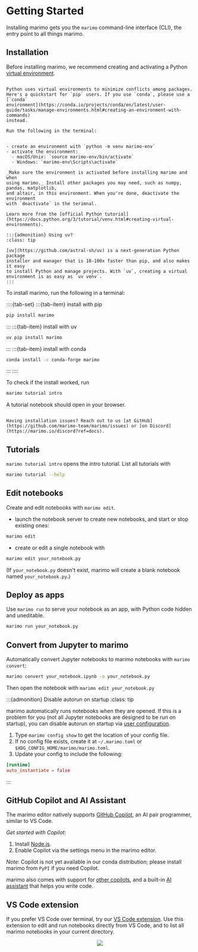 # Getting Started

Installing marimo gets you the `marimo` command-line interface (CLI), the entry point to all things marimo.

## Installation

Before installing marimo, we recommend creating and activating a Python
[virtual environment](https://docs.python.org/3/tutorial/venv.html#creating-virtual-environments).

```{dropdown} Setting up a virtual environment

Python uses virtual environments to minimize conflicts among packages.
Here's a quickstart for `pip` users. If you use `conda`, please use a [`conda`
environment](https://conda.io/projects/conda/en/latest/user-guide/tasks/manage-environments.html#creating-an-environment-with-commands)
instead.

Run the following in the terminal:


- create an environment with `python -m venv marimo-env`
- activate the environment:
  - macOS/Unix: `source marimo-env/bin/activate`
  - Windows: `marimo-env\Scripts\activate`

_Make sure the environment is activated before installing marimo and when
using marimo._ Install other packages you may need, such as numpy, pandas, matplotlib,
and altair, in this environment. When you're done, deactivate the environment
with `deactivate` in the terimnal.

Learn more from the [official Python tutorial](https://docs.python.org/3/tutorial/venv.html#creating-virtual-environments).

:::{admonition} Using uv?
:class: tip

[uv](https://github.com/astral-sh/uv) is a next-generation Python package
installer and manager that is 10-100x faster than pip, and also makes it easy
to install Python and manage projects. With `uv`, creating a virtual
environment is as easy as `uv venv`.
:::
```

To install marimo, run the following in a terminal:

::::{tab-set}
:::{tab-item} install with pip

```bash
pip install marimo
```

:::
:::{tab-item} install with uv

```bash
uv pip install marimo
```

:::
:::{tab-item} install with conda

```bash
conda install -c conda-forge marimo
```

:::
::::

To check if the install worked, run

```bash
marimo tutorial intro
```

A tutorial notebook should open in your browser.

```{admonition} Installation issues?

Having installation issues? Reach out to us [at GitHub](https://github.com/marimo-team/marimo/issues) or [on Discord](https://marimo.io/discord?ref=docs).
```

## Tutorials

`marimo tutorial intro` opens the intro tutorial. List all tutorials with

```bash
marimo tutorial --help
```

## Edit notebooks

Create and edit notebooks with `marimo edit`.

- launch the notebook server to create new notebooks,
  and start or stop existing ones:

```bash
marimo edit
```

- create or edit a single notebook with

```bash
marimo edit your_notebook.py
```

(If `your_notebook.py` doesn't exist, marimo will create a blank notebook
named `your_notebook.py`.)

## Deploy as apps

Use `marimo run` to serve your notebook as an app, with Python code hidden and
uneditable.

```bash
marimo run your_notebook.py
```

## Convert from Jupyter to marimo

Automatically convert Jupyter notebooks to marimo notebooks with `marimo convert`:

```bash
marimo convert your_notebook.ipynb -o your_notebook.py
```

Then open the notebook with `marimo edit your_notebook.py`

:::{admonition} Disable autorun on startup
:class: tip

marimo automatically runs notebooks when they are opened. If this
is a problem for you (not all Jupyter notebooks are designed to be run on
startup), you can disable autorun on startup via [user configuration](/guides/configuration/runtime_configuration.md).

1. Type `marimo config show` to get the location of your config file.
2. If no config file exists, create it at `~/.marimo.toml` or `$XDG_CONFIG_HOME/marimo/marimo.toml`.
3. Update your config to include the following:

```toml
[runtime]
auto_instantiate = false
```

:::

## GitHub Copilot and AI Assistant

The marimo editor natively supports [GitHub Copilot](https://copilot.github.com/),
an AI pair programmer, similar to VS Code.

_Get started with Copilot_:

1. Install [Node.js](https://nodejs.org/en/download).
2. Enable Copilot via the settings menu in the marimo editor.

_Note_: Copilot is not yet available in our conda distribution; please install
marimo from `PyPI` if you need Copilot.

marimo also comes with support for [other copilots](/guides/editor_features/ai_completion.md#codeium-copilot),
and a built-in [AI assistant](/guides/editor_features/ai_completion.md#generate-code-with-our-ai-assistant) that helps you write code.

## VS Code extension

If you prefer VS Code over terminal, try our
[VS Code extension](https://marketplace.visualstudio.com/items?itemName=marimo-team.vscode-marimo).
Use this extension to edit and run notebooks directly from VS Code, and to list
all marimo notebooks in your current directory.

<div align="center">
<figure>
<img src="/_static/vscode-marimo.png"/>
</figure>
</div>
